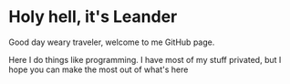 # Holy hell, it's Leander

Good day weary traveler, welcome to me GitHub page.

Here I do things like programming. I have most of my stuff privated, but I hope you can make the most out of what's here
